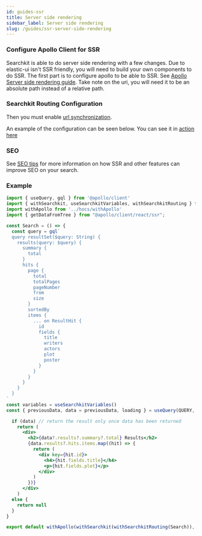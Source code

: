 ```yaml
---
id: guides-ssr
title: Server side rendering
sidebar_label: Server side rendering
slug: /guides/ssr-server-side-rendering
---
```



### Configure Apollo Client for SSR
Searchkit is able to do server side rendering with a few changes. Due to elastic-ui isn't SSR friendly, you will need to build your own components to do SSR. The first part is to configure apollo to be able to SSR. See [Apollo Server side rendering guide](https://www.apollographql.com/docs/react/performance/server-side-rendering/). Take note on the uri, you will need it to be an absolute path instead of a relative path.

### Searchkit Routing Configuration
Then you must enable [url synchronization](https://www.searchkit.co/docs/guides/url-synchronization).

An example of the configuration can be seen below. You can see it in [action here](https://demo.searchkit.co/ssr-example?query=test)

### SEO
See [SEO tips](https://www.searchkit.co/docs/guides/seo-tips) for more information on how SSR and other features can improve SEO on your search.

### Example
```jsx
import { useQuery, gql } from '@apollo/client'
import { withSearchkit, useSearchkitVariables, withSearchkitRouting } from '@searchkit/client'
import withApollo from '../hocs/withApollo'
import { getDataFromTree } from "@apollo/client/react/ssr";

const Search = () => {
  const query = gql`
  query resultSet($query: String) {
    results(query: $query) {
      summary {
        total
      }
      hits {
        page {
          total
          totalPages
          pageNumber
          from
          size
        }
        sortedBy
        items {
          ... on ResultHit {
            id
            fields {
              title
              writers
              actors
              plot
              poster
            }
          }
        }
      }
    }
  }
`
const variables = useSearchkitVariables()
const { previousData, data = previousData, loading } = useQuery(QUERY, { variables })

  if (data) // return the result only once data has been returned
    return (
      <div>
        <h2>{data?.results?.summary?.total} Results</h2>
        {data.results?.hits.items.map((hit) => {
          return (
            <div key={hit.id}>
              <h4>{hit.fields.title}</h4>
              <p>{hit.fields.plot}</p>
            </div>
          )
        })}
      </div>
    )
  else {
    return null
  }
}

export default withApollo(withSearchkit(withSearchkitRouting(Search)), { getDataFromTree })
```